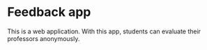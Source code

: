 # Feedback app

This is a web application. With this app, students can evaluate their professors anonymously.
